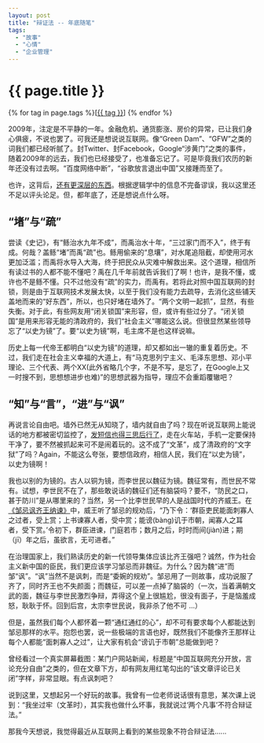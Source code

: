 ```yaml
---
layout: post
title: "辩证法 -- 年底随笔"
tags:
  - "故事"
  - "心情"
  - "企业管理"
---
```


# {{ page.title }}

<div class="tags">
{% for tag in page.tags %}[<a class="tag" href="/tags.html#{{ tag }}">{{ tag }}</a>] {% endfor %}
</div>




2009年，注定是不平静的一年。金融危机、通货膨涨、房价的异常，已让我们身心俱疲，不说也罢了。可我还是想说说互联网。像“Green Dam”、“GFW”之类的词我们都已经听腻了。封Twitter、封Facebook，Google“涉黄门”之类的事件，随着2009年的远去，我们也已经接受了，也准备忘记了。可是毕竟我们农历的新年还没有过去啊。“百度网络中断”，“谷歌放言退出中国”又接踵而至了。

也许，这背后，[还有更深层的东西](http://blog.sina.com.cn/s/blog_61e477a00100gey9.html)。根据逻辑学中的信息不完备谬误，我以这里还不足以评头论足。但，都年底了，还是想说点什么呀。

“堵”与“疏”
--------

尝读《史记》，有“鲧治水九年不成”，而禹治水十年，“三过家门而不入”，终于有成。何哉？盖鲧“堵”而禹“疏”也。鲧用偷来的“息壤”，对水尾追阻截，却使用河水更加泛滥；而禹将水导入大海，终于把民众从灾难中解救出来。这个道理，相信所有读过书的人都不能不懂吧？禹在几千年前就告诉我们了啊！也许，是我不懂，或许也不是鲧不懂。只不过他没有“疏”的实力，而禹有。若将此对照中国互联网的封锁，则是由于互联网技术发展太快，以至于我们没有能力去疏导，去消化这些铺天盖地而来的“好东西”，所以，也只好堵在墙外了。“两个文明一起抓”，显然，有些失衡。对于此，有些网友用“闭关锁国”来形容，但，或许有些过分了。“闭关锁国”是用来形容无能的清政府的，我们“社会主义”哪能这么说。但很显然某些领导忘了“以史为镜”了。要“以史为镜”啊，毛主席不是也这样说嘛。

历史上每一代帝王都明白“以史为镜”的道理，却又都如出一辙的重复着历史。不过，我们走在社会主义幸福的大道上，有“马克思列宁主义、毛泽东思想、邓小平理论、三个代表、两个XX(此外省略几个字，不是不写，是忘了，在Google上又一时搜不到，思想想进步也难)”的思想武器为指导，理应不会重蹈覆辙吧？

“知”与“言”，“进”与“讽”
--------

再说言论自由吧。墙外已然无从知晓了，墙内就自由了吗？现在听说互联网上能说话的地方都被密切监控了，[发短信也得三思后行了](http://blog.sina.com.cn/s/blog_4701280b0100glm8.html)，走在火车站，手机一定要保持干净了，要不然被抓起来可不是闹着玩的。这不成了“文革”，成了清政府的“文字狱”了吗？Again，不能这么夸张，要想信政府，相信人民，我们在“以史为镜”，以史为镜啊！

我也以别的为镜的。古人以铜为镜，而李世民以魏征为镜。魏征常有，而世民不常有。试想，李世民不在了，那些敢说话的魏征们还有脑袋吗？要不，“防民之口，甚于防川”是从哪里来的？当然，另一个比李世民早的人是战国时代的齐威王。在[《邹忌讽齐王纳谏》](http://baike.baidu.com/view/403425.htm)中，威王听了邹忌的规劝后，“乃下令：‘群臣吏民能面刺寡人之过者，受上赏；上书谏寡人者，受中赏；能谤(bàng)讥于市朝，闻寡人之耳者，受下赏。’令初下，群臣进谏，门庭若市；数月之后，时时而间(jiàn)进；期（jī）年之后，虽欲言，无可进者。”

在治理国家上，我们熟读历史的新一代领导集体应该比齐王强吧？诚然，作为社会主义新中国的臣民，我们更应该学习邹忌而非魏征。为什么？因为魏“进”而邹“讽”。“讽”当然不是讽刺，而是“委婉的规劝”。邹忌用了一则故事，成功说服了齐了，同时齐王也不失颜面；而魏征，可以差一点掉了脑袋的（一次，当着满朝文武的面，魏征与李世民激烈争辩，弄得这个皇上很尴尬，很没有面子，于是恼羞成怒，耿耿于怀。回到后宫，太宗李世民说，我非杀了他不可 ...）

但是，虽然我们每个人都怀着一颗“通红通红的心”，却不可有要求每个人都能达到邹忌那样的水平。抱怨也罢，说一些极端的言语也好，既然我们不能像齐王那样让每个人都能“面刺寡人之过”，让大家有机会“谤讥于市朝”总能做到吧？

曾经看过一个真实屏幕截图：某门户网站新闻，标题是“中国互联网充分开放，言论充分自由”之类的，但在文章下方，却有网友用红笔勾出的“该文章评论已关闭”字样，非常显眼。有点讽刺吧？

说到这里，又想起另一个好玩的故事。我曾有一位老师说话很有意思，某次课上说到：“我坐过牢（文革时），其实我也做什么坏事，我就说过‘两个凡事’不符合辩证法。”

那我今天想说，我觉得最近从互联网上看到的某些现象不符合辩证法......
